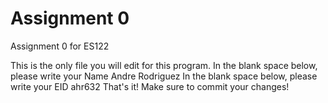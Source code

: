 # Assignment 0

Assignment 0 for ES122

This is the only file you will edit for this program. In the blank space below, please write your Name
Andre Rodriguez
In the blank space below, please write your EID
ahr632
That's it! Make sure to commit your changes!
